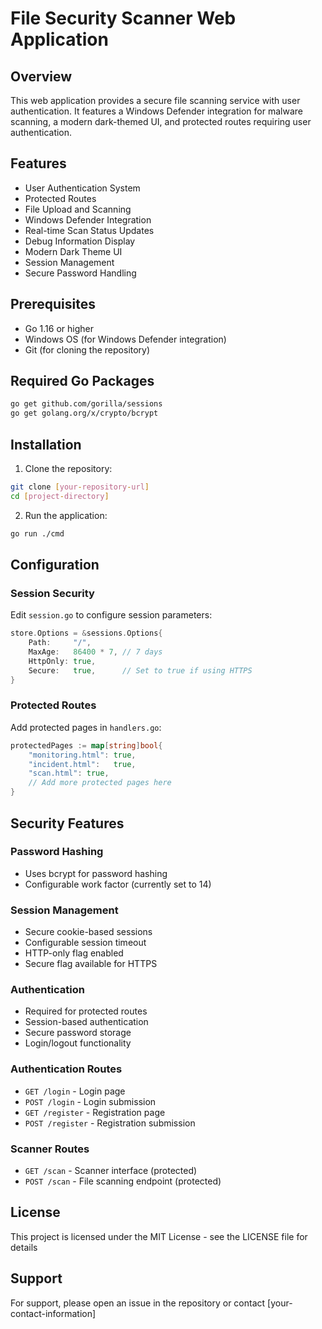 # File Security Scanner Web Application

## Overview
This web application provides a secure file scanning service with user authentication. It features a Windows Defender integration for malware scanning, a modern dark-themed UI, and protected routes requiring user authentication.

## Features
- User Authentication System
- Protected Routes
- File Upload and Scanning
- Windows Defender Integration
- Real-time Scan Status Updates
- Debug Information Display
- Modern Dark Theme UI
- Session Management
- Secure Password Handling

## Prerequisites
- Go 1.16 or higher
- Windows OS (for Windows Defender integration)
- Git (for cloning the repository)

## Required Go Packages
```bash
go get github.com/gorilla/sessions
go get golang.org/x/crypto/bcrypt
```

## Installation

1. Clone the repository:
```bash
git clone [your-repository-url]
cd [project-directory]
```

2. Run the application:
```bash
go run ./cmd
```

## Configuration

### Session Security
Edit `session.go` to configure session parameters:
```go
store.Options = &sessions.Options{
    Path:     "/",
    MaxAge:   86400 * 7, // 7 days
    HttpOnly: true,
    Secure:   true,      // Set to true if using HTTPS
}
```

### Protected Routes
Add protected pages in `handlers.go`:
```go
protectedPages := map[string]bool{
    "monitoring.html": true,
    "incident.html":   true,
    "scan.html": true,
    // Add more protected pages here
}
```

## Security Features

### Password Hashing
- Uses bcrypt for password hashing
- Configurable work factor (currently set to 14)

### Session Management
- Secure cookie-based sessions
- Configurable session timeout
- HTTP-only flag enabled
- Secure flag available for HTTPS

### Authentication
- Required for protected routes
- Session-based authentication
- Secure password storage
- Login/logout functionality

### Authentication Routes
- `GET /login` - Login page
- `POST /login` - Login submission
- `GET /register` - Registration page
- `POST /register` - Registration submission

### Scanner Routes
- `GET /scan` - Scanner interface (protected)
- `POST /scan` - File scanning endpoint (protected)


## License
This project is licensed under the MIT License - see the LICENSE file for details

## Support
For support, please open an issue in the repository or contact [your-contact-information]